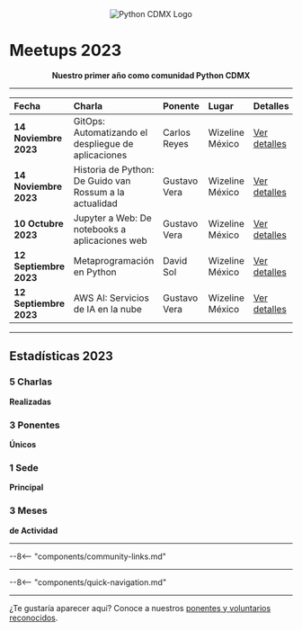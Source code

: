 <div align="center">
  <img src="/images/logo.png" alt="Python CDMX Logo">
</div>

# Meetups 2023 <i class="fas fa-calendar-alt"></i>

<div align="center">
  <b>Nuestro primer año como comunidad Python CDMX</b>
</div>

---

| <i class="fas fa-calendar"></i> **Fecha** | <i class="fas fa-microphone"></i> **Charla** | <i class="fas fa-user"></i> **Ponente** | <i class="fas fa-map-marker-alt"></i> **Lugar** | <i class="fas fa-link"></i> **Detalles** |
|:---|:---|:---|:---|:---|
| **14 Noviembre 2023** | GitOps: Automatizando el despliegue de aplicaciones | Carlos Reyes | Wizeline México | [Ver detalles](202311-noviembre/) |
| **14 Noviembre 2023** | Historia de Python: De Guido van Rossum a la actualidad | Gustavo Vera | Wizeline México | [Ver detalles](202311-noviembre/) |
| **10 Octubre 2023** | Jupyter a Web: De notebooks a aplicaciones web | Gustavo Vera | Wizeline México | [Ver detalles](202310-octubre/) |
| **12 Septiembre 2023** | Metaprogramación en Python | David Sol | Wizeline México | [Ver detalles](202309-septiembre/) |
| **12 Septiembre 2023** | AWS AI: Servicios de IA en la nube | Gustavo Vera | Wizeline México | [Ver detalles](202309-septiembre/) |

---

## <i class="fas fa-star"></i> Estadísticas 2023

<div class="stats-grid">

<div class="stat-card">
  <h3><i class="fas fa-microphone"></i> 5 Charlas</h3>
  <p><b>Realizadas</b></p>
</div>

<div class="stat-card">
  <h3><i class="fas fa-users"></i> 3 Ponentes</h3>
  <p><b>Únicos</b></p>
</div>

<div class="stat-card">
  <h3><i class="fas fa-map-marker-alt"></i> 1 Sede</h3>
  <p><b>Principal</b></p>
</div>

<div class="stat-card">
  <h3><i class="fas fa-calendar"></i> 3 Meses</h3>
  <p><b>de Actividad</b></p>
</div>

</div>

---

--8<-- "components/community-links.md"

---

--8<-- "components/quick-navigation.md"

---

¿Te gustaría aparecer aquí? Conoce a nuestros [ponentes y voluntarios reconocidos](/comunidad/como-contribuir/).
